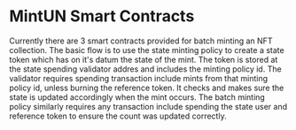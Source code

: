 # MintUN Smart Contracts

Currently there are 3 smart contracts provided for batch minting an NFT collection.  The basic flow is to use the state minting policy
to create a state token which has on it's datum the state of the mint.  The token is stored at the state spending validator addres and includes the minting policy id.  The validator requires spending transaction include mints from that minting policy id, unless burning the reference token.  It checks and makes sure the state is updated accordingly when the mint occurs.  The batch minting policy similarly requires any transaction include spending the state user and reference token to ensure the count was updated correctly. 
